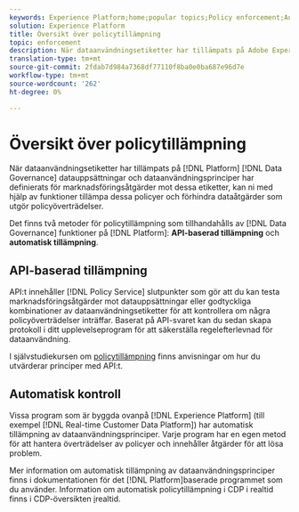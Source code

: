 ```yaml
---
keywords: Experience Platform;home;popular topics;Policy enforcement;Automatic enforcement;API-based enforcement;data governance
solution: Experience Platform
title: Översikt över policytillämpning
topic: enforcement
description: När dataanvändningsetiketter har tillämpats på Adobe Experience Platform datauppsättningar, och dataanvändningspolicyer har definierats för marknadsföringsåtgärder mot dessa etiketter, kan ni med datastyrningsfunktionerna tillämpa dessa policyer och förhindra dataåtgärder som utgör policyöverträdelser. Det finns två metoder för policytillämpning som tillhandahålls av datastyrningsfunktioner på plattformen, API-baserad tillämpning och automatisk tillämpning.
translation-type: tm+mt
source-git-commit: 2fdab7d984a7368df77110f8ba0e0ba687e96d7e
workflow-type: tm+mt
source-wordcount: '262'
ht-degree: 0%

---
```



# Översikt över policytillämpning

När dataanvändningsetiketter har tillämpats på [!DNL Platform] [!DNL Data Governance] datauppsättningar och dataanvändningsprinciper har definierats för marknadsföringsåtgärder mot dessa etiketter, kan ni med hjälp av funktioner tillämpa dessa policyer och förhindra dataåtgärder som utgör policyöverträdelser.

Det finns två metoder för policytillämpning som tillhandahålls av [!DNL Data Governance] funktioner på [!DNL Platform]: **API-baserad tillämpning** och **automatisk tillämpning**.

## API-baserad tillämpning

API:t innehåller [!DNL Policy Service] slutpunkter som gör att du kan testa marknadsföringsåtgärder mot datauppsättningar eller godtyckliga kombinationer av dataanvändningsetiketter för att kontrollera om några policyöverträdelser inträffar. Baserat på API-svaret kan du sedan skapa protokoll i ditt upplevelseprogram för att säkerställa regelefterlevnad för dataanvändning.

I självstudiekursen om [policytillämpning](api-enforcement.md) finns anvisningar om hur du utvärderar principer med API:t.

## Automatisk kontroll

Vissa program som är byggda ovanpå [!DNL Experience Platform] (till exempel [!DNL Real-time Customer Data Platform]) har automatisk tillämpning av dataanvändningsprinciper. Varje program har en egen metod för att hantera överträdelser av policyer och innehåller åtgärder för att lösa problem.

Mer information om automatisk tillämpning av dataanvändningsprinciper finns i dokumentationen för det [!DNL Platform]baserade programmet som du använder. Information om automatisk policytillämpning i CDP i realtid finns i CDP-översikten [i](../../rtcdp/privacy/data-governance-overview.md#enforce-data-usage-compliance)realtid.